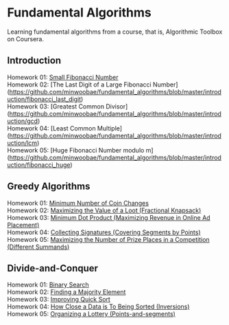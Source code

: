 # Fundamental Algorithms
Learning fundamental algorithms from a course, that is, Algorithmic Toolbox on Coursera.</br>

## Introduction
Homework 01: [Small Fibonacci Number](https://github.com/minwoobae/fundamental_algorithms/blob/master/introduction/fibonacci)
</br>
Homework 02: [The Last Digit of a Large Fibonacci Number] (https://github.com/minwoobae/fundamental_algorithms/blob/master/introduction/fibonacci_last_digit)
</br>
Homework 03: [Greatest Common Divisor] (https://github.com/minwoobae/fundamental_algorithms/blob/master/introduction/gcd)
</br>
Homework 04: [Least Common Multiple] (https://github.com/minwoobae/fundamental_algorithms/blob/master/introduction/lcm)
</br>
Homework 05: [Huge Fibonacci Number modulo m] (https://github.com/minwoobae/fundamental_algorithms/blob/master/introduction/fibonacci_huge)
</br>

## Greedy Algorithms
Homework 01: [Minimum Number of Coin Changes](https://github.com/minwoobae/fundamental_algorithms/tree/master/greedy_algorithm/change)
</br>
Homework 02: [Maximizing the Value of a Loot (Fractional Knapsack)](https://github.com/minwoobae/fundamental_algorithms/tree/master/greedy_algorithm/fractional_knapsack)
</br>
Homework 03: [Minimum Dot Product (Maximizing Revenue in Online Ad Placement)](https://github.com/minwoobae/fundamental_algorithms/tree/master/greedy_algorithm/dot_product)
</br>
Homework 04: [Collecting Signatures (Covering Segments by Points)](https://github.com/minwoobae/fundamental_algorithms/tree/master/greedy_algorithm/covering_segments)
</br>
Homework 05: [Maximizing the Number of Prize Places in a Competition (Different Summands)](https://github.com/minwoobae/fundamental_algorithms/tree/master/greedy_algorithm/different_summands)
</br>

## Divide-and-Conquer
Homework 01: [Binary Search](https://github.com/minwoobae/fundamental_algorithms/tree/master/divide_and_conquer/binary_search)
</br>
Homework 02: [Finding a Majority Element](https://github.com/minwoobae/fundamental_algorithms/tree/master/divide_and_conquer/majority_element)
</br>
Homework 03: [Improving Quick Sort](https://github.com/minwoobae/fundamental_algorithms/tree/master/divide_and_conquer/sorting)
</br>
Homework 04: [How Close a Data is To Being Sorted (Inversions)](https://github.com/minwoobae/fundamental_algorithms/tree/master/divide_and_conquer/inversions)
</br>
Homework 05: [Organizing a Lottery (Points-and-segments)](https://github.com/minwoobae/fundamental_algorithms/tree/master/divide_and_conquer/points_and_segments)
</br>
